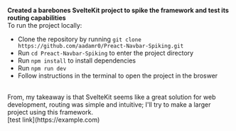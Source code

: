 **Created a barebones SvelteKit project to spike the framework and test its routing capabilities** <br>
To run the project locally:<br>
- Clone the repository by running `git clone https://github.com/aadamr0/Preact-Navbar-Spiking.git`
- Run `cd Preact-Navbar-Spiking` to enter the project directory
- Run `npm install` to install dependencies
- Run `npm run dev`
- Follow instructions in the terminal to open the project in the broswer <br>
<br>
From, my takeaway is that SvelteKit seems like a great solution for web development, routing was simple and intuitive; I'll try to make a larger project using this framework.<br>
[test link](https://example.com)
